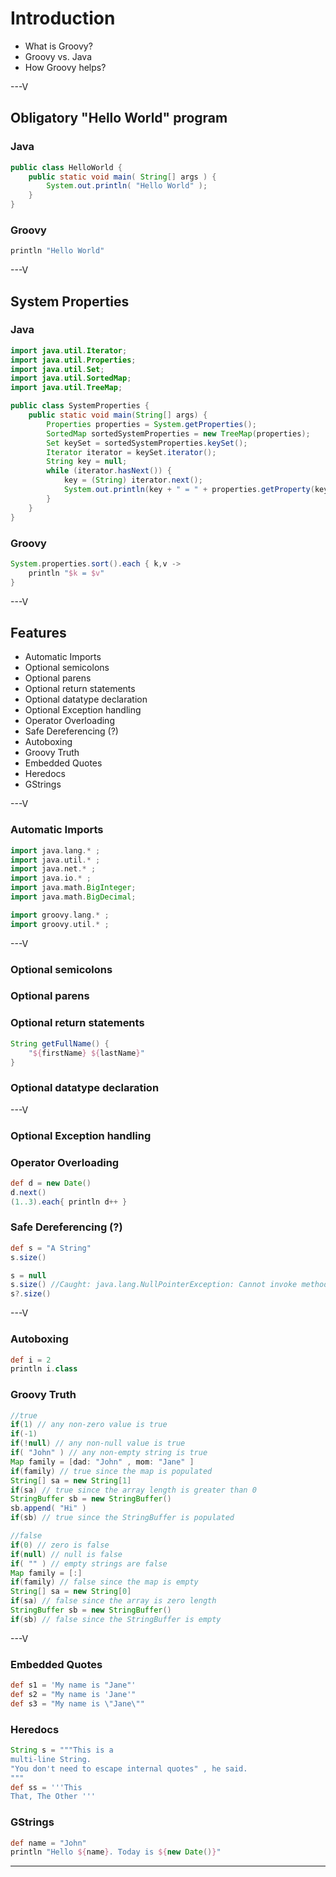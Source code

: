 # Introduction

* What is Groovy?
* Groovy vs. Java
* How Groovy helps?

---V

## Obligatory "Hello World" program

### Java
```java
public class HelloWorld {
	public static void main( String[] args ) {
		System.out.println( "Hello World" );
	}
}
```


### Groovy
```groovy
println "Hello World"
```

---V

## System Properties

### Java
```java
import java.util.Iterator;
import java.util.Properties;
import java.util.Set;
import java.util.SortedMap;
import java.util.TreeMap;

public class SystemProperties {
    public static void main(String[] args) {
        Properties properties = System.getProperties();
        SortedMap sortedSystemProperties = new TreeMap(properties);
        Set keySet = sortedSystemProperties.keySet();
        Iterator iterator = keySet.iterator();
        String key = null;
        while (iterator.hasNext()) {
            key = (String) iterator.next();
            System.out.println(key + " = " + properties.getProperty(key));
        }
    }
}
```


### Groovy
```groovy
System.properties.sort().each { k,v ->
    println "$k = $v"
}
```

---V

## Features

* Automatic Imports
* Optional semicolons
* Optional parens
* Optional return statements
* Optional datatype declaration
* Optional Exception handling
* Operator Overloading
* Safe Dereferencing (?)
* Autoboxing
* Groovy Truth
* Embedded Quotes
* Heredocs
* GStrings

---V

### Automatic Imports

```groovy
import java.lang.* ;
import java.util.* ;
import java.net.* ;
import java.io.* ;
import java.math.BigInteger;
import java.math.BigDecimal;

import groovy.lang.* ;
import groovy.util.* ;
```

---V

### Optional semicolons
### Optional parens
### Optional return statements
```groovy
String getFullName() {
    "${firstName} ${lastName}"
}
```
### Optional datatype declaration

---V

### Optional Exception handling
### Operator Overloading
```groovy
def d = new Date()
d.next()
(1..3).each{ println d++ }
```
### Safe Dereferencing (?)
```groovy
def s = "A String"
s.size()

s = null
s.size() //Caught: java.lang.NullPointerException: Cannot invoke method size() on null object at CommandLine.run(CommandLine.groovy:2)
s?.size()
```

---V

### Autoboxing
```groovy
def i = 2
println i.class
```
### Groovy Truth

```groovy
//true
if(1) // any non-zero value is true
if(-1)
if(!null) // any non-null value is true
if( "John" ) // any non-empty string is true
Map family = [dad: "John" , mom: "Jane" ]
if(family) // true since the map is populated
String[] sa = new String[1]
if(sa) // true since the array length is greater than 0
StringBuffer sb = new StringBuffer()
sb.append( "Hi" )
if(sb) // true since the StringBuffer is populated

//false
if(0) // zero is false
if(null) // null is false
if( "" ) // empty strings are false
Map family = [:]
if(family) // false since the map is empty
String[] sa = new String[0]
if(sa) // false since the array is zero length
StringBuffer sb = new StringBuffer()
if(sb) // false since the StringBuffer is empty
```

---V

### Embedded Quotes
```groovy
def s1 = 'My name is "Jane"'
def s2 = "My name is 'Jane'"
def s3 = "My name is \"Jane\""
```
### Heredocs
```groovy
String s = """This is a
multi-line String.
"You don't need to escape internal quotes" , he said.
"""
def ss = '''This
That, The Other '''
```
### GStrings
```groovy
def name = "John"
println "Hello ${name}. Today is ${new Date()}"
```

---

